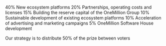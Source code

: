 40% New ecosystem platforms
20% Partnerships, operating costs and licenses
15% Building the reserve capital of the OneMillion Group
10% Sustainable development of existing ecosystem platforms
10% Acceleration of advertising and marketing campaigns
5% OneMillion Software House development

Our strategy is to distribute 50% of the prize between voters
